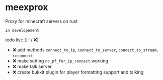 # meexprox
Proxy for minecraft servers on rust

`in developement`

todo list: (✅ / ❌)
- ❌ add methods `connect_to_ip`, `connect_to_server`, `connect_to_stream`, `reconnect`
- ❌ make setting `no_pf_for_ip_connect` working
- ❌ make talk server
- ❌ create bukkit plugin for player formatting support and talking

